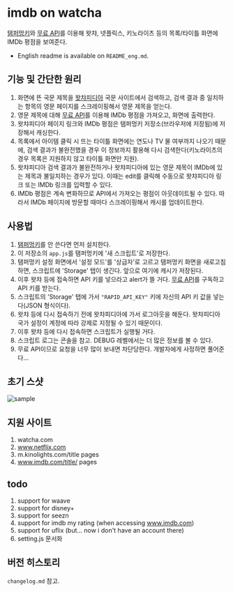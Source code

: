 # imdb on watcha
[탬퍼멍키](https://www.tampermonkey.net/)와 [무료 API](https://rapidapi.com/SAdrian/api/data-imdb1/)를 이용해 왓챠, 넷플릭스, 키노라이츠 등의 목록/타이틀 화면에 IMDb 평점을 보여준다.

- English readme is available on `README_eng.md`.

## 기능 및 간단한 원리
1. 화면에 뜬 국문 제목을 [왓챠피디아](https://pedia.watcha.com/) 국문 사이트에서 검색하고, 검색 결과 중 일치하는 항목의 영문 페이지를 스크레이핑해서 영문 제목을 얻는다.
2. 영문 제목에 대해 [무료 API](https://rapidapi.com/SAdrian/api/data-imdb1/)를 이용해 IMDb 평점을 가져오고, 화면에 출력한다.
3. 왓챠피디아 페이지 링크와 IMDb 평점은 탬퍼멍키 저장소(브라우저에 저장됨)에 저장해서 캐싱한다.
4. 목록에서 아이템 클릭 시 뜨는 타이틀 화면에는 연도나 TV 물 여부까지 나오기 때문에, 검색 결과가 불완전했을 경우 이 정보까지 활용해 다시 검색한다(키노라이츠의 경우 목록은 지원하지 않고 타이틀 화면만 지원).
5. 왓챠피디아 검색 결과가 불완전하거나 왓챠피디아에 있는 영문 제목이 IMDb에 있는 제목과 불일치하는 경우가 있다. 이때는 edit를 클릭해 수동으로 왓챠피디아 링크 또는 IMDb 링크를 입력할 수 있다.
6. IMDb 평점은 계속 변화하므로 API에서 가져오는 평점이 아웃데이트될 수 있다. 따라서 IMDb 페이지에 방문할 때마다 스크레이핑해서 캐시를 업데이트한다.

## 사용법
1. [탬퍼멍키](https://www.tampermonkey.net/)를 안 쓴다면 먼저 설치한다.
2. 이 저장소의 `app.js`를 탬퍼멍키에 '새 스크립트'로 저장한다.
3. 탬퍼멍키 설정 화면에서 '설정 모드'를 '상급자'로 고르고 탬퍼멍키 화면을 새로고침하면, 스크립트에 'Storage' 탭이 생긴다. 앞으로 여기에 캐시가 저장된다.
4. 이후 왓챠 등에 접속하면 API 키를 넣으라고 alert가 뜰 거다. [무료 API](https://rapidapi.com/SAdrian/api/data-imdb1/)를 구독하고 API 키를 받는다.
5. 스크립트의 'Storage' 탭에 가서 `"RAPID_API_KEY"` 키에 자신의 API 키 값을 넣는다(JSON 형식이다).
6. 왓챠 등에 다시 접속하기 전에 왓챠피디아에 가서 로그아웃을 해둔다. 왓챠피디아 국가 설정이 계정에 따라 강제로 지정될 수 있기 때문이다.
7. 이후 왓챠 등에 다시 접속하면 스크립트가 실행될 거다.
8. 스크립트 로그는 콘솔을 참고. DEBUG 레벨에서는 더 많은 정보를 볼 수 있다.
9. 무료 API이므로 요청을 너무 많이 보내면 차단당한다. 개발자에게 사정하면 풀어준다...

## 초기 스샷
![sample](https://user-images.githubusercontent.com/8731054/123694785-bcd88d00-d894-11eb-9e37-a2ce4233448a.png)

## 지원 사이트
1. watcha.com
2. www.netflix.com
3. m.kinolights.com/title pages
4. www.imdb.com/title/ pages

## todo
1. support for waave
3. support for disney+
4. support for seezn
1. support for imdb my rating (when accessing www.imdb.com)
5. support for uflix (but... now i don't have an account there)
6. setting.js 문서화

## 버전 히스토리
`changelog.md` 참고.